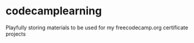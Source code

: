 # codecamplearning
Playfully storing materials to be used for my freecodecamp.org certificate projects
